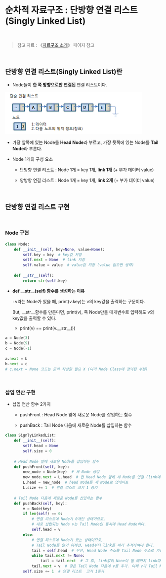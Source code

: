 # 순차적 자료구조 : 단방향 연결 리스트 (Singly Linked List)

<br/>

>  참고 자료 : 《<a href="https://github.com/SangYoonLee1231/TIL/blob/main/DataStructure/data_structure_introduction.md">자료구조 소개</a>》 페이지 참고

<br/>

## 단방향 연결 리스트(Singly Linked List)란

* Node들이 <strong>한 쪽 방향으로만 연결된</strong> 연결 리스트이다.

<img src="img/singly_linked_list1.png">

* 가장 앞쪽에 있는 Node를 <strong>Head Node</strong>라 부르고, 가장 뒷쪽에 있는 Node를 <strong>Tail Node</strong>라 부른다.

* Node 1개의 구성 요소

    * 단방향 연결 리스트 : Node 1개 = key 1개, <strong>link 1개</strong> (+ 부가 데이터 value)
    
    * 양방향 연결 리스트 : Node 1개 = key 1개, <strong>link 2개</strong> (+ 부가 데이터 value)

<br/>

## 단방향 연결 리스트 구현

<br/>

### Node 구현

```python
class Node:
    def __init__(self, key=None, value=None):
        self.key = key  # key값 저장
        self.next = None  # link 저장
        self.value = value  # value값 저장 (value 없으면 생략)

    def __str__(self):
        return str(self.key)
```

* <strong>def \_\_str\_\_(self) 함수를 생성하는 이유</strong>

    : v라는 Node가 있을 때, print(v.key)는 v의 key값을 출력하는 구문이다.  

    But, __str__함수를 만든다면, print(v), 즉 Node만을 매개변수로 입력해도 v의 key값을 출력할 수 있다.

    * print(v) == print(v.\_\_str\_\_())

```python
a = Node(3)
b = Node(9)
c = Node(-1)

a.next = b
b.next = c
# c.next = None 코드는 굳이 작성할 필요 X (이미 Node Class에 정의된 부분)
```

<br/>

### 삽입 연산 구현

* 삽입 연산 함수 2가지

    * pushFront : Head Node 앞에 새로운 Node를 삽입하는 함수

    * pushBack : Tail Node 다음에 새로운 Node를 삽입하는 함수

```python
class SignlyLinkedList:
    def __init__(self):
        self.head = None
        self.size = 0

    # Head Node 앞에 새로운 Node를 삽입하는 함수
    def pushFront(self, key):
        new_node = Node(key)  # 새 Node 생성
        new_node.next = L.head  # 현 Head Node 앞에 새 Node를 연결 (link에 Head 주소 저장)
        L.head = new_node  # head Node를 새 Node로 업데이트
        L.size += 1  # 연결 리스트 크기 1 증가

    # Tail Node 다음에 새로운 Node를 삽입하는 함수
    def pushBack(self, key):
        v = Node(key)
        if len(self) == 0:
            # 연결 리스트에 Node가 0개인 상태이므로,
            # 새로 삽입되는 Node v는 Tail Node인 동시에 Head Node이다.
            self.head = v
        else:
            # 연결 리스트에 Node가 있는 상태이므로,
            # Tail Node를 알기 위해선, Head부터 link를 따라 추적하여야 한다.
            tail = self.head  # 우선, Head Node 주소를 Tail Node 주소로 가정
            while tail.next != None:
                tail = tail.next  # 그 후, link값이 None이 될 때까지 link따라 실제 Tail Node를 추적
            tail.next = v  # 찾은 Tail Node 다음에 v를 추가. 이제 v가 Tail Node이다.
        self.size += 1  # 연결 리스트  크기 1증가
```
